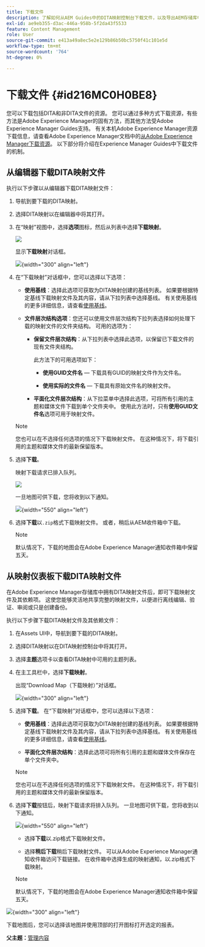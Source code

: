 ```yaml
---
title: 下载文件
description: 了解如何从AEM Guides中的DITA映射控制台下载文件，以及导出AEM存储库中的DITA映射文件。
exl-id: ae9eb355-d3ac-446a-958b-5f2da43f5533
feature: Content Management
role: User
source-git-commit: e413a49a8ec5e2e129b86b50bc5750f41c101e5d
workflow-type: tm+mt
source-wordcount: '764'
ht-degree: 0%

---
```


# 下载文件 {#id216MC0H0BE8}

您可以下载包括DITA和非DITA文件的资源。 您可以通过多种方式下载资源，有些方法是Adobe Experience Manager的固有方法，而其他方法受Adobe Experience Manager Guides支持。 有关本机Adobe Experience Manager资源下载信息，请查看Adobe Experience Manager文档中的[从Adobe Experience Manager下载资源](https://experienceleague.adobe.com/docs/experience-manager-cloud-service/assets/manage/download-assets-from-aem.html)。 以下部分将介绍在Experience Manager Guides中下载文件的机制。

## 从编辑器下载DITA映射文件

执行以下步骤以从编辑器下载DITA映射文件：

1. 导航到要下载的DITA映射。
1. 选择DITA映射以在编辑器中将其打开。

1. 在“映射”视图中，选择&#x200B;**选项**&#x200B;图标，然后从列表中选择&#x200B;**下载映射**。

   ![](images/download-map-option-editor.png)

   显示&#x200B;**下载映射**&#x200B;对话框。

   ![](images/download-map-dialog-new.png){width="300" align="left"}

1. 在“下载映射”对话框中，您可以选择以下选项：

   - **使用基线**：选择此选项可获取为DITA映射创建的基线列表。 如果要根据特定基线下载映射文件及其内容，请从下拉列表中选择基线。 有关使用基线的更多详细信息，请查看[使用基线](generate-output-use-baseline-for-publishing.md#)。

   - **文件层次结构选项**：您还可以使用文件层次结构下拉列表选择如何处理下载的映射文件的文件夹结构。 可用的选项为：

      - **保留文件层次结构**：从下拉列表中选择此选项，以保留已下载文件的现有文件夹结构。

        此方法下的可用选项如下：

         - **使用GUID文件名** — 下载具有GUID的映射文件作为文件名。

         - **使用实际的文件名** — 下载具有原始文件名的映射文件。

      - **平面化文件层次结构**：从下拉菜单中选择此选项，可将所有引用的主题和媒体文件下载到单个文件夹中。 使用此方法时，只有&#x200B;**使用GUID文件名**&#x200B;选项可用于映射文件。

   >[!NOTE]
   >
   > 您也可以在不选择任何选项的情况下下载映射文件。 在这种情况下，将下载引用的主题和媒体文件的最新保留版本。

1. 选择&#x200B;**下载**。

   映射下载请求已排入队列。

   ![](images/download-map-notification.png)

   一旦地图可供下载，您将收到以下通知。

   ![](images/download-map-success-message.png){width="550" align="left"}

1. 选择&#x200B;**下载**&#x200B;以`.zip`格式下载映射文件。 或者，稍后从AEM收件箱中下载。

   >[!NOTE]
   >
   > 默认情况下，下载的地图会在Adobe Experience Manager通知收件箱中保留五天。

## 从映射仪表板下载DITA映射文件

在Adobe Experience Manager存储库中拥有DITA映射文件后，即可下载映射文件及其依赖项。 这使您能够灵活地共享完整的映射文件，以便进行离线编辑、验证、审阅或只是创建备份。

执行以下步骤下载DITA映射文件及其依赖文件：

1. 在Assets UI中，导航到要下载的DITA映射。

1. 选择DITA映射以在DITA映射控制台中将其打开。

1. 选择&#x200B;**主题**&#x200B;选项卡以查看DITA映射中可用的主题列表。

1. 在主工具栏中，选择&#x200B;**下载映射**。

   出现“Download Map（下载映射）”对话框。

   ![](images/download-map.png){width="300" align="left"}

1. 选择&#x200B;**下载**。 在“下载映射”对话框中，您可以选择以下选项：

   - **使用基线**：选择此选项可获取为DITA映射创建的基线列表。 如果要根据特定基线下载映射文件及其内容，请从下拉列表中选择基线。 有关使用基线的更多详细信息，请查看[使用基线](generate-output-use-baseline-for-publishing.md#)。

   - **平面化文件层次结构**：选择此选项可将所有引用的主题和媒体文件保存在单个文件夹中。


   >[!NOTE]
   >
   > 您也可以在不选择任何选项的情况下下载映射文件。 在这种情况下，将下载引用的主题和媒体文件的最新保留版本。

1. 选择&#x200B;**下载**&#x200B;按钮后，映射下载请求将排入队列。 一旦地图可供下载，您将收到以下通知。

   ![](images/download-map-prompt.png){width="550" align="left"}

   - 选择&#x200B;**下载**&#x200B;以.zip格式下载映射文件。

   - 选择&#x200B;**稍后下载**&#x200B;稍后下载映射文件。 可以从Adobe Experience Manager通知收件箱访问下载链接。 在收件箱中选择生成的映射通知，以.zip格式下载映射。

   >[!NOTE]
   >
   > 默认情况下，下载的地图会在Adobe Experience Manager通知收件箱中保留五天。

![](images/download-map-inbox.png){width="300" align="left"}

下载地图后，您可以选择该地图并使用顶部的打开图标打开选定的报表。

**父主题：**[&#x200B;管理内容](authoring.md)
